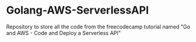 # Golang-AWS-ServerlessAPI
Repository to store all the code from the freecodecamp tutorial named "Go and AWS - Code and Deploy a Serverless API"
